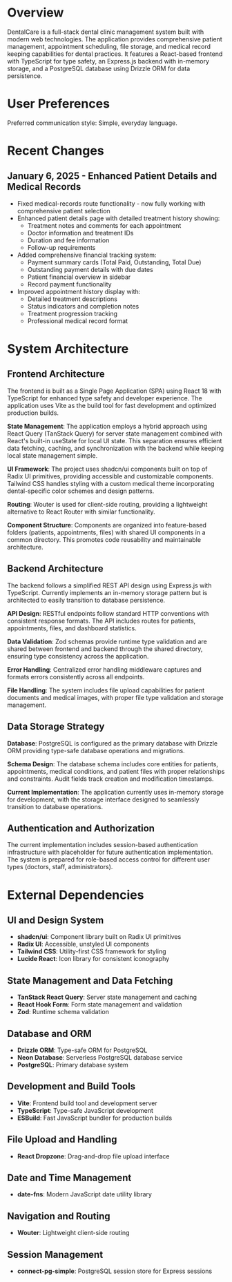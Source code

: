 # Overview

DentalCare is a full-stack dental clinic management system built with modern web technologies. The application provides comprehensive patient management, appointment scheduling, file storage, and medical record keeping capabilities for dental practices. It features a React-based frontend with TypeScript for type safety, an Express.js backend with in-memory storage, and a PostgreSQL database using Drizzle ORM for data persistence.

# User Preferences

Preferred communication style: Simple, everyday language.

# Recent Changes

## January 6, 2025 - Enhanced Patient Details and Medical Records
- Fixed medical-records route functionality - now fully working with comprehensive patient selection
- Enhanced patient details page with detailed treatment history showing:
  - Treatment notes and comments for each appointment
  - Doctor information and treatment IDs
  - Duration and fee information
  - Follow-up requirements
- Added comprehensive financial tracking system:
  - Payment summary cards (Total Paid, Outstanding, Total Due)
  - Outstanding payment details with due dates
  - Patient financial overview in sidebar
  - Record payment functionality
- Improved appointment history display with:
  - Detailed treatment descriptions
  - Status indicators and completion notes
  - Treatment progression tracking
  - Professional medical record format

# System Architecture

## Frontend Architecture

The frontend is built as a Single Page Application (SPA) using React 18 with TypeScript for enhanced type safety and developer experience. The application uses Vite as the build tool for fast development and optimized production builds.

**State Management**: The application employs a hybrid approach using React Query (TanStack Query) for server state management combined with React's built-in useState for local UI state. This separation ensures efficient data fetching, caching, and synchronization with the backend while keeping local state management simple.

**UI Framework**: The project uses shadcn/ui components built on top of Radix UI primitives, providing accessible and customizable components. Tailwind CSS handles styling with a custom medical theme incorporating dental-specific color schemes and design patterns.

**Routing**: Wouter is used for client-side routing, providing a lightweight alternative to React Router with similar functionality.

**Component Structure**: Components are organized into feature-based folders (patients, appointments, files) with shared UI components in a common directory. This promotes code reusability and maintainable architecture.

## Backend Architecture

The backend follows a simplified REST API design using Express.js with TypeScript. Currently implements an in-memory storage pattern but is architected to easily transition to database persistence.

**API Design**: RESTful endpoints follow standard HTTP conventions with consistent response formats. The API includes routes for patients, appointments, files, and dashboard statistics.

**Data Validation**: Zod schemas provide runtime type validation and are shared between frontend and backend through the shared directory, ensuring type consistency across the application.

**Error Handling**: Centralized error handling middleware captures and formats errors consistently across all endpoints.

**File Handling**: The system includes file upload capabilities for patient documents and medical images, with proper file type validation and storage management.

## Data Storage Strategy

**Database**: PostgreSQL is configured as the primary database with Drizzle ORM providing type-safe database operations and migrations.

**Schema Design**: The database schema includes core entities for patients, appointments, medical conditions, and patient files with proper relationships and constraints. Audit fields track creation and modification timestamps.

**Current Implementation**: The application currently uses in-memory storage for development, with the storage interface designed to seamlessly transition to database operations.

## Authentication and Authorization

The current implementation includes session-based authentication infrastructure with placeholder for future authentication implementation. The system is prepared for role-based access control for different user types (doctors, staff, administrators).

# External Dependencies

## UI and Design System
- **shadcn/ui**: Component library built on Radix UI primitives
- **Radix UI**: Accessible, unstyled UI components
- **Tailwind CSS**: Utility-first CSS framework for styling
- **Lucide React**: Icon library for consistent iconography

## State Management and Data Fetching
- **TanStack React Query**: Server state management and caching
- **React Hook Form**: Form state management and validation
- **Zod**: Runtime schema validation

## Database and ORM
- **Drizzle ORM**: Type-safe ORM for PostgreSQL
- **Neon Database**: Serverless PostgreSQL database service
- **PostgreSQL**: Primary database system

## Development and Build Tools
- **Vite**: Frontend build tool and development server
- **TypeScript**: Type-safe JavaScript development
- **ESBuild**: Fast JavaScript bundler for production builds

## File Upload and Handling
- **React Dropzone**: Drag-and-drop file upload interface

## Date and Time Management
- **date-fns**: Modern JavaScript date utility library

## Navigation and Routing
- **Wouter**: Lightweight client-side routing

## Session Management
- **connect-pg-simple**: PostgreSQL session store for Express sessions